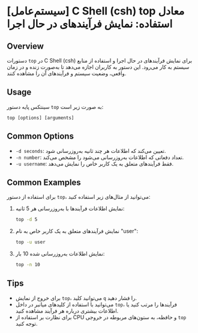 # [سیستم‌عامل] C Shell (csh) top معادل استفاده: نمایش فرآیندهای در حال اجرا

## Overview
دستورات `top` در C Shell (csh) برای نمایش فرآیندهای در حال اجرا و استفاده از منابع سیستم به کار می‌رود. این دستور به کاربران اجازه می‌دهد تا به‌صورت زنده و در زمان واقعی، وضعیت سیستم و فرآیندهای آن را مشاهده کنند.

## Usage
سینتکس پایه دستور `top` به صورت زیر است:

```
top [options] [arguments]
```

## Common Options
- `-d seconds`: تعیین می‌کند که اطلاعات هر چند ثانیه به‌روزرسانی شود.
- `-n number`: تعداد دفعاتی که اطلاعات به‌روزرسانی می‌شود را مشخص می‌کند.
- `-u username`: فقط فرآیندهای متعلق به یک کاربر خاص را نمایش می‌دهد.

## Common Examples
برای استفاده از دستور `top`، می‌توانید از مثال‌های زیر استفاده کنید:

1. نمایش اطلاعات فرآیندها با به‌روزرسانی هر 5 ثانیه:
   ```bash
   top -d 5
   ```

2. نمایش فرآیندهای متعلق به یک کاربر خاص به نام "user":
   ```bash
   top -u user
   ```

3. نمایش اطلاعات به‌روزرسانی شده 10 بار:
   ```bash
   top -n 10
   ```

## Tips
- برای خروج از نمایش `top`، می‌توانید کلید `q` را فشار دهید.
- می‌توانید با استفاده از کلیدهای میانبر در داخل `top`، فرآیندها را مرتب کنید یا اطلاعات بیشتری درباره هر فرآیند مشاهده کنید.
- برای نظارت بر استفاده از CPU و حافظه، به ستون‌های مربوطه در خروجی `top` توجه کنید.